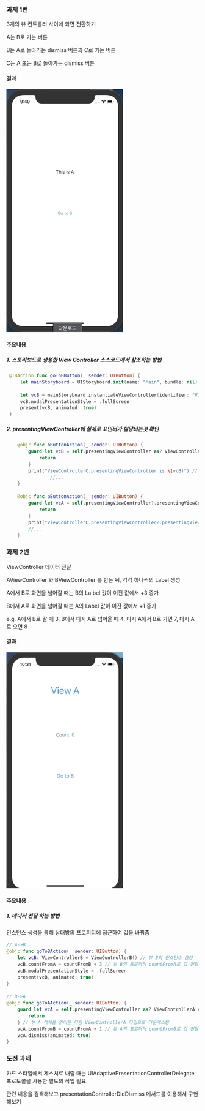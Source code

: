 ### 과제 1번

3개의 뷰 컨트롤러 사이에 화면 전환하기

A는 B로 가는 버튼

B는 A로 돌아가는 dismiss 버튼과 C로 가는 버튼

C는 A 또는 B로 돌아가는 dismiss 버튼

#### 결과

<img src="iOS-assignment-Images/0427-iOS-assignment-UIViewCont.gif"/>




#### 주요내용

##### 1. 스토리보드로 생성한 View Controller 소스코드에서 참조하는 방법

```swift
 @IBAction func goToBButton(_ sender: UIButton) {
     let mainStoryboard = UIStoryboard.init(name: "Main", bundle: nil)
     
     let vcB = mainStoryboard.instantiateViewController(identifier: "ViewControllerB")
     vcB.modalPresentationStyle = .fullScreen
     present(vcB, animated: true)
 }
```

##### 2. presentingViewController에 실제로 포인터가 할당되는것 확인

```swift
    @objc func bButtonAction(_ sender: UIButton) {
        guard let vcB = self.presentingViewController as? ViewControllerB else {
            return
        }
        print("ViewControllerC.presentingViewController is \(vcB)") // ViewControllerB에 대한 정보(포인터)가 출력됨.
				//...
    }
    
    @objc func aButtonAction(_ sender: UIButton) {
        guard let vcA = self.presentingViewController?.presentingViewController as? ViewControllerA else {
            return
        }
        print("ViewControllerC.presentingViewController?.presentingViewController is \(vcA)") // ViewControllerA에 대한 정보(포인터)가 출력됨.
        //...
    }
```





### 과제 2번

ViewController 데이터 전달

AViewController 와 BViewController 를 만든 뒤, 각각 하나씩의 Label 생성

A에서 B로 화면을 넘어갈 때는 B의 La bel 값이 이전 값에서 +3 증가

B에서 A로 화면을 넘어갈 때는 A의 Label 값이 이전 값에서 +1 증가

e.g. A에서 B로 갈 때 3, B에서 다시 A로 넘어올 때 4, 다시 A에서 B로 가면 7, 다시 A로 오면 8

#### 결과

<img src="iOS-assignment-Images/0427-iOS-assignment-UIViewCont-2.gif"/>



#### 주요내용

##### 1. 데이터 전달 하는 방법

인스턴스 생성을 통해 상대방의 프로퍼티에 접근하여 값을 바꿔줌

```swift
// A->B
@objc func goToBAction(_ sender: UIButton) {
    let vcB: ViewControllerB = ViewControllerB() // 뷰 B의 인스턴스 생성
    vcB.countFromA = countFromB + 3 // 뷰 B의 프로퍼티 countFromA로 값 전달
    vcB.modalPresentationStyle = .fullScreen
    present(vcB, animated: true)
}

// B->A
@objc func goToAAction(_ sender: UIButton) {
    guard let vcA = self.presentingViewController as? ViewControllerA else {
        return
    } // 뷰 A 객체를 읽어온 다음 ViewControllerA 타입으로 다운캐스팅
    vcA.countFromB = countFromA + 1 // 뷰 A의 프로퍼티 countFromB로 값 전달
    vcA.dismiss(animated: true)
}
```





### 도전 과제

카드 스타일에서 제스처로 내릴 때는 UIAdaptivePresentationControllerDelegate 프로토콜을 사용한 별도의 작업 필요.

관련 내용을 검색해보고 presentationControllerDidDismiss 메서드를 이용해서 구현해보기